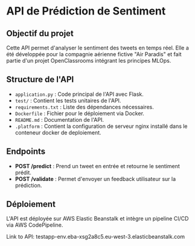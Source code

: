 # API de Prédiction de Sentiment

## Objectif du projet

Cette API permet d'analyser le sentiment des tweets en temps réel. Elle a été développée pour la compagnie aérienne fictive "Air Paradis" et fait partie d'un projet OpenClassrooms intégrant les principes MLOps.

## Structure de l'API

- `application.py` : Code principal de l'API avec Flask.
- `test/` : Contient les tests unitaires de l'API.
- `requirements.txt` : Liste des dépendances nécessaires.
- `Dockerfile` : Fichier pour le déploiement via Docker.
- `README.md` : Documentation de l'API.
- `.platform` : Contient la configuration de serveur nginx installé dans le conteneur docker de deploiement.

## Endpoints

- **POST /predict** : Prend un tweet en entrée et retourne le sentiment prédit.
- **POST /validate** : Permet d'envoyer un feedback utilisateur sur la prédiction.

## Déploiement

L'API est déployée sur AWS Elastic Beanstalk et intègre un pipeline CI/CD via AWS CodePipeline.

Link to API: testapp-env.eba-xsg2a8c5.eu-west-3.elasticbeanstalk.com
